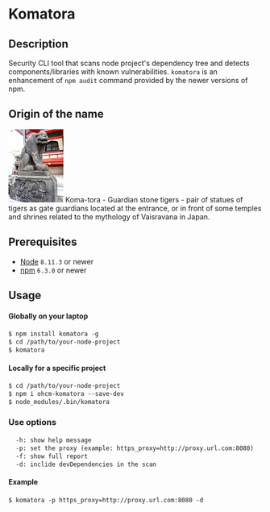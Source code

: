 # Komatora

## Description
Security CLI tool that scans node project's dependency tree and detects components/libraries with known vulnerabilities.
`komatora` is an enhancement of `npm audit` command provided by the newer versions of npm.

## Origin of the name
![Komatora - Right Tiger](assets/109px-Kagurazaka_Zenkoku-ji_koma-tora_1_Ungyo-_left.jpg "Komatora - Right Tiger") Koma-tora - Guardian stone tigers - pair of statues of tigers as gate guardians located at the entrance, or in front of some temples and shrines related to the mythology of Vaisravana in Japan.

## Prerequisites 
- [Node](https://nodejs.org) `8.11.3` or newer
- [npm](https://www.npmjs.com/get-npm) `6.3.0` or newer

## Usage
#### Globally on your laptop
```shell
$ npm install komatora -g
$ cd /path/to/your-node-project
$ komatora
```

#### Locally for a specific project
```shell
$ cd /path/to/your-node-project
$ npm i ohcm-komatora --save-dev
$ node_modules/.bin/komatora
```

### Use options
```shell
  -h: show help message
  -p: set the proxy (example: https_proxy=http://proxy.url.com:8080)
  -f: show full report
  -d: inclide devDependencies in the scan
```

#### Example
```shell
$ komatora -p https_proxy=http://proxy.url.com:8080 -d
```
